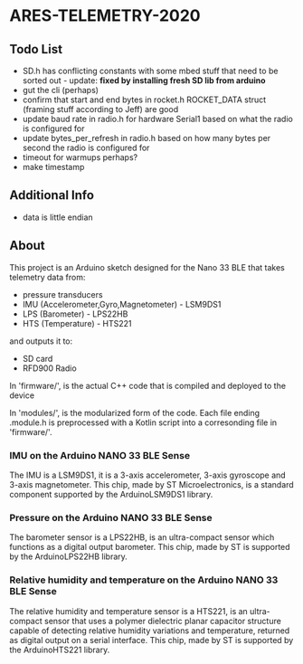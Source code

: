 # ARES-TELEMETRY-2020

## Todo List
* SD.h has conflicting constants with some mbed stuff that need to be sorted out - update: **fixed by installing fresh SD lib from arduino**
* gut the cli (perhaps)
* confirm that start and end bytes in rocket.h ROCKET_DATA struct (framing stuff according to Jeff) are good
* update baud rate in radio.h for hardware Serial1 based on what the radio is configured for
* update bytes_per_refresh in radio.h based on how many bytes per second the radio is configured for
* timeout for warmups perhaps?
* make timestamp

## Additional Info
* data is little endian


## About
This project is an Arduino sketch designed for the Nano 33 BLE that takes telemetry data from:
* pressure transducers
* IMU (Accelerometer,Gyro,Magnetometer) - LSM9DS1
* LPS (Barometer) - LPS22HB
* HTS (Temperature) - HTS221

and outputs it to:
* SD card
* RFD900 Radio

In 'firmware/', is the actual C++ code that is compiled and deployed to the device

In 'modules/', is the modularized form of the code. Each file ending .module.h is preprocessed with a Kotlin script into
a corresonding file in 'firmware/'.

### IMU on the Arduino NANO 33 BLE Sense

The IMU is a LSM9DS1, it is a 3-axis accelerometer, 3-axis gyroscope and 3-axis magnetometer. This chip, made by ST Microelectronics, is a standard component supported by the ArduinoLSM9DS1 library.


### Pressure on the Arduino NANO 33 BLE Sense

The barometer sensor is a LPS22HB, is an ultra-compact sensor which functions as a digital output barometer. This chip, made by ST is supported by the ArduinoLPS22HB library.

### Relative humidity and temperature on the Arduino NANO 33 BLE Sense

The relative humidity and temperature sensor is a HTS221, is an ultra-compact sensor that uses a polymer dielectric planar capacitor structure capable of detecting relative humidity variations and temperature, returned as digital output on a serial interface. This chip, made by ST is supported by the ArduinoHTS221 library.



